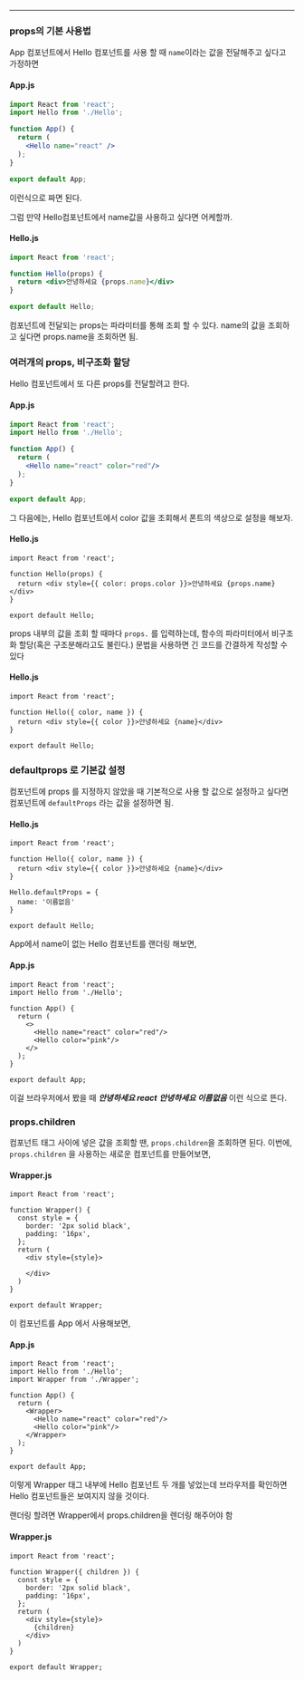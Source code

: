 -----

### props의 기본 사용법

App 컴포넌트에서 Hello 컴포넌트를 사용 할 때 `name`이라는 값을 전달해주고 싶다고 가정하면

#### App.js

```jsx
import React from 'react';
import Hello from './Hello';

function App() {
  return (
    <Hello name="react" />
  );
}

export default App;
```

이런식으로 짜면 된다.

그럼 만약 Hello컴포넌트에서 name값을 사용하고 싶다면 어케할까.

#### Hello.js

```jsx
import React from 'react';

function Hello(props) {
  return <div>안녕하세요 {props.name}</div>
}

export default Hello;
```

컴포넌트에 전달되는 props는 파라미터를 통해 조회 할 수 있다. name의 값을 조회하고 싶다면 props.name을 조회하면 됨.

### 여러개의 props, 비구조화 할당

Hello 컴포넌트에서 또 다른 props를 전달할려고 한다.

#### App.js

```jsx
import React from 'react';
import Hello from './Hello';

function App() {
  return (
    <Hello name="react" color="red"/>
  );
}

export default App;
```

그 다음에는, Hello 컴포넌트에서 color 값을 조회해서 폰트의 색상으로 설정을 해보자.

#### Hello.js

```
import React from 'react';

function Hello(props) {
  return <div style={{ color: props.color }}>안녕하세요 {props.name}</div>
}

export default Hello;
```

props 내부의 값을 조회 할 때마다 `props.` 를 입력하는데, 함수의 파라미터에서 비구조화 할당(혹은 구조분해라고도 불린다.) 문법을 사용하면 긴 코드를 간결하게 작성할 수 있다

#### Hello.js

```
import React from 'react';

function Hello({ color, name }) {
  return <div style={{ color }}>안녕하세요 {name}</div>
}

export default Hello;
```

### defaultprops 로 기본값 설정

컴포넌트에 props 를 지정하지 않았을 때 기본적으로 사용 할 값으로 설정하고 싶다면 컴포넌트에 `defaultProps` 라는 값을 설정하면 됨.

#### Hello.js

```
import React from 'react';

function Hello({ color, name }) {
  return <div style={{ color }}>안녕하세요 {name}</div>
}

Hello.defaultProps = {
  name: '이름없음'
}

export default Hello;
```

App에서 name이 없는 Hello 컴포넌트를 랜더링 해보면,

#### App.js

```
import React from 'react';
import Hello from './Hello';

function App() {
  return (
    <>
      <Hello name="react" color="red"/>
      <Hello color="pink"/>
    </>
  );
}

export default App;
```

이걸 브라우저에서 봤을 때
___안녕하세요 react___
***안녕하세요 이름없음***
이런 식으로 뜬다.

### props.children

컴포넌트 태그 사이에 넣은 값을 조회할 땐, `props.children`을 조회하면 된다.
이번에, `props.children` 을 사용하는 새로운 컴포넌트를 만들어보면,

#### Wrapper.js

```
import React from 'react';

function Wrapper() {
  const style = {
    border: '2px solid black',
    padding: '16px',
  };
  return (
    <div style={style}>

    </div>
  )
}

export default Wrapper;
```

이 컴포넌트를 App 에서 사용해보면,

#### App.js

```
import React from 'react';
import Hello from './Hello';
import Wrapper from './Wrapper';

function App() {
  return (
    <Wrapper>
      <Hello name="react" color="red"/>
      <Hello color="pink"/>
    </Wrapper>
  );
}

export default App;
```

이렇게 Wrapper 태그 내부에 Hello 컴포넌트 두 개를 넣었는데 브라우저를 확인하면 Hello 컴포넌트들은 보여지지 않을 것이다. 

랜더링 할려면 Wrapper에서 props.children을 렌더링 해주어야 함

#### Wrapper.js

```
import React from 'react';

function Wrapper({ children }) {
  const style = {
    border: '2px solid black',
    padding: '16px',
  };
  return (
    <div style={style}>
      {children}
    </div>
  )
}

export default Wrapper;
```

